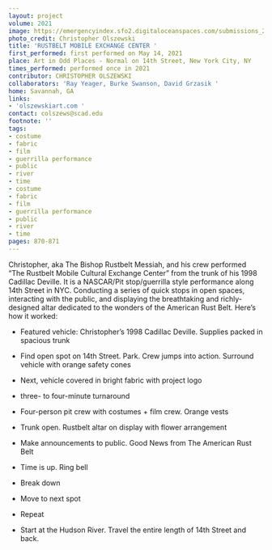 ```yaml
---
layout: project
volume: 2021
image: https://emergencyindex.sfo2.digitaloceanspaces.com/submissions_2021/images_named/1665450817283__Rustbelt_Mobile_Exchange_Center--christopher_olszewski.jpeg
photo_credit: Christopher Olszewski
title: 'RUSTBELT MOBILE EXCHANGE CENTER '
first_performed: first performed on May 14, 2021
place: Art in Odd Places - Normal on 14th Street, New York City, NY
times_performed: performed once in 2021
contributor: CHRISTOPHER OLSZEWSKI
collaborators: 'Ray Yeager, Burke Swanson, David Grzasik '
home: Savannah, GA
links:
- 'olszewskiart.com '
contact: colszews@scad.edu
footnote: ''
tags:
- costume
- fabric
- film
- guerrilla performance
- public
- river
- time
- costume
- fabric
- film
- guerrilla performance
- public
- river
- time
pages: 870-871
---
```


Christopher, aka The Bishop Rustbelt Messiah, and his crew performed “The Rustbelt Mobile Cultural Exchange Center” from the trunk of his 1998 Cadillac Deville. It is a NASCAR/Pit stop/guerrilla style performance along 14th Street in NYC. Conducting a series of quick stops in open spaces, interacting with the public, and displaying the breathtaking and richly-designed altar dedicated to the wonders of the American Rust Belt. Here’s how it worked:

- Featured vehicle: Christopher’s 1998 Cadillac Deville. Supplies packed in spacious trunk

- Find open spot on 14th Street. Park. Crew jumps into action. Surround vehicle with orange safety cones

- Next, vehicle covered in bright fabric with project logo

- three- to four-minute turnaround

- Four-person pit crew with costumes + film crew. Orange vests

- Trunk open. Rustbelt altar on display with flower arrangement

- Make announcements to public. Good News from The American Rust Belt

- Time is up. Ring bell

- Break down

- Move to next spot

- Repeat

- Start at the Hudson River. Travel the entire length of 14th Street and back.